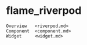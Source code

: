 # flame_riverpod

```{toctree}
Overview   <riverpod.md>
Component  <component.md>
Widget     <widget.md>
```

